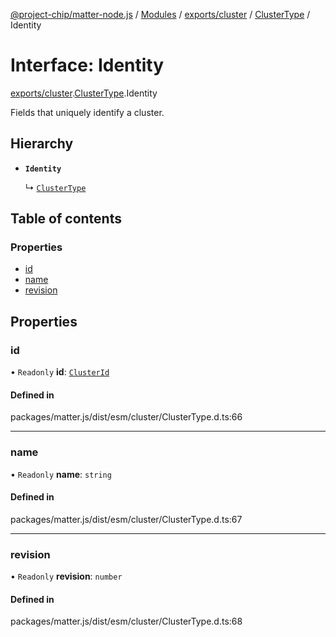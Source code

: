 [@project-chip/matter-node.js](../README.md) / [Modules](../modules.md) / [exports/cluster](../modules/exports_cluster.md) / [ClusterType](../modules/exports_cluster.ClusterType.md) / Identity

# Interface: Identity

[exports/cluster](../modules/exports_cluster.md).[ClusterType](../modules/exports_cluster.ClusterType.md).Identity

Fields that uniquely identify a cluster.

## Hierarchy

- **`Identity`**

  ↳ [`ClusterType`](exports_cluster.ClusterType-1.md)

## Table of contents

### Properties

- [id](exports_cluster.ClusterType.Identity.md#id)
- [name](exports_cluster.ClusterType.Identity.md#name)
- [revision](exports_cluster.ClusterType.Identity.md#revision)

## Properties

### id

• `Readonly` **id**: [`ClusterId`](../modules/exports_datatype.md#clusterid)

#### Defined in

packages/matter.js/dist/esm/cluster/ClusterType.d.ts:66

___

### name

• `Readonly` **name**: `string`

#### Defined in

packages/matter.js/dist/esm/cluster/ClusterType.d.ts:67

___

### revision

• `Readonly` **revision**: `number`

#### Defined in

packages/matter.js/dist/esm/cluster/ClusterType.d.ts:68
